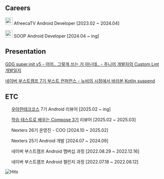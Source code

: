 ## Careers

<img src="https://user-images.githubusercontent.com/53300830/224524809-4d03e355-4609-46ff-ac13-85ced0c7d928.png" width="24"/> AfreecaTV Android Developer [2023.02 ~ 2024.04]   

<img src="https://github.com/lee-ji-hoon/lee-ji-hoon/assets/53300830/eef18f9d-8206-479f-8361-d4b9bfbd4d07" width="24" /> SOOP Android Developer [2024.04 ~ ing]

## Presentation

[GDG super.init v5 - 어어.. 그렇게 쓰는 거 아닌데.. - 주니어 개발자의 Custom Lint 개발일지](https://speakerdeck.com/leejihoon/eoeo-dot-geureohge-sseuneun-geo-aninde-dot-junieo-gaebaljayi-custom-lint-gaebalilji-super-init5)

[네이버 부스트캠프 7기 부스트 컨퍼런스 - 뉴비의 시점에서 바라본 Kotlin suspend](https://speakerdeck.com/leejihoon/nyubiyi-sijeomeseo-barabon-kotlin-suspend-neibeo-buseuteukaempeu-7gi-buseuteu-keonpeoreonseu)  

## ETC

<img src="https://avatars.githubusercontent.com/u/45747236?s=200&v=4" width="16"> [우아한테크코스](https://www.woowacourse.io/intro) 7기 Android 리뷰어 [2025.02 ~ ing]

<img src="https://oopy.lazyrockets.com/api/v2/notion/image?src=https%3A%2F%2Fs3-us-west-2.amazonaws.com%2Fsecure.notion-static.com%2F9f316f5b-1e1d-4387-bcdc-9cdd7a225de5%2FSCR-20230610-meu.png&blockId=f14c6eaf-cfe7-4200-8cca-82cc697515a1" width="16"> [학습 테스트로 배우는 Compose 3기](https://edu.nextstep.camp/s/mDJZtGcJ) 리뷰어 [2025.02 ~ 2025.03]

<img src="https://github.com/user-attachments/assets/458ff7ba-5a50-456f-8e6a-7adfe3276e6e" width="16"> Nexters 26기 운영진 - COO [2024.10 ~ 2025.02]

<img src="https://github.com/user-attachments/assets/458ff7ba-5a50-456f-8e6a-7adfe3276e6e" width="16"> Nexters 25기 Android 개발 [2024.07 ~ 2024.09]

<img src="https://user-images.githubusercontent.com/39405316/186857877-b1b4c4e2-5e83-433e-922b-73c61dbdf992.png" width="16"> 네이버 부스트캠프 Android 멤버십 과정 [2022.08.29 ~ 2022.12.16]

<img src="https://user-images.githubusercontent.com/39405316/186857877-b1b4c4e2-5e83-433e-922b-73c61dbdf992.png" width="16"> 네이버 부스트캠프 Android 챌린지 과정 [2022.07.18 ~ 2022.08.12]  


![Hits](https://hit-s.kro.kr/api/count/badge?url=https://github.com/lee-ji-hoon&color=4caf50&r=111)
